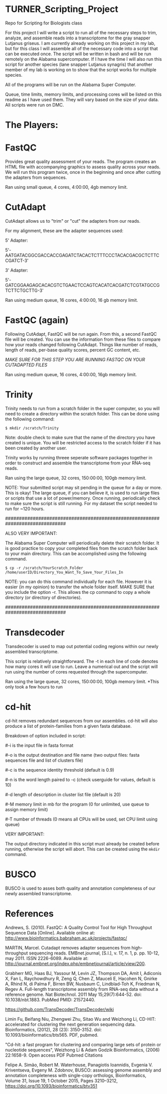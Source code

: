 # TURNER_Scripting_Project
Repo for Scripting for Biologists class

For this project I will write a script to run all of the necessary steps to trim, analyze, and assemble reads into a transcriptome for the gray snapper Lutjanus griseus. I am currently already working on this project in my lab, but for this class I will assemble all of the necessary code into a script that can be executed once. The script will be written in bash and will be run remotely on the Alabama supercomputer. If I have the time I will also run this script for another species (lane snapper Lutjanus synagris) that another member of my lab is working on to show that the script works for multiple species. 

All of the programs will be run on the Alabama Super Computer.

Queue, time limits, memory limits, and processing cores will be listed on this readme as I have used them. They will vary based on the size of your data.
All scripts were run on DMC. 


# The Players: 

# FastQC

Provides great quality assessment of your reads. The program creates an HTML file with accompanying graphics to assess quality across your reads. We will run this program twice, once in the beginning and once after cutting the adapters from sequences. 

Ran using small queue, 4 cores, 4:00:00, 4gb memory limit. 


# CutAdapt

CutAdapt allows us to "trim" or "cut" the adapters from our reads. 

For my alignment, these are the adapter sequences used:

5' Adapter:

5'-AATGATACGGCGACCACCGAGATCTACACTCTTTCCCTACACGACGCTCTTCCGATCT-3'

3' Adapter:

5'-GATCGGAAGAGCACACGTCTGAACTCCAGTCACATCACGATCTCGTATGCCGTCTTCTGCTTG-3'

Ran using medium queue, 16 cores, 4:00:00, 16 gb memory limit. 


# FastQC (again)

Following CutAdapt, FastQC will be run again. From this, a second FastQC file will be created. You can use the information from these files to compare how your reads changed following CutAdapt. Things like number of reads, length of reads, per-base quality scores, percent GC content, etc. 

*MAKE SURE FOR THIS STEP YOU ARE RUNNING FASTQC ON YOUR CUTADAPTED FILES* 

Ran using medium queue, 16 cores, 4:00:00, 16gb memory limit. 

# Trinity

Trinity needs to run from a scratch folder in the super computer, so you will need to create a directory within the scratch folder. This can be done using the following command:
    
    $ mkdir /scratch/Trinity
    
Note: double check to make sure that the name of the directory you have created is unique. You will be restricted access to the scratch folder if it has been created by another user. 

Trinity works by running threee seperate software packages together in order to construct and assemble the transcriptome from your RNA-seq reads. 

Ran using the large queue, 32 cores, 150:00:00, 100gb memory limit. 

NOTE: Your submitted script may sit pending in the queue for a day or more. This is okay! The large queue, if you can believe it, is used to run large files or scripts that use a lot of power/memory. Once running, periodically check to make sure the script is still running. For my dataset the script needed to run for ~120 hours. 

##############################################################################

ALSO VERY IMPORTANT: 

The Alabama Super Computer will periodically delete their scratch folder. It is good practice to copy your completed files from the scratch folder back to your main directory. This can be accomplished using the following command. 

    $ cp -r /scratch/YourScratch_Folder /home/userID/Directory_You_Want_To_Save_Your_Files_In
    
NOTE: you can do this command individually for each file. However it is easier (in my opinion) to transfer the whole folder itself. MAKE SURE that you include the option -r. This allows the cp command to copy a whole directory (or directory of directories).     

##############################################################################

# Transdecoder

Transdecoder is used to map out potential coding regions within our newly assembled transcriptome. 

This script is relatively straightforward. The -t in each line of code denotes how many cores it will use to run. Leave a numerical out and the script will run using the number of cores requested through the supercomputer. 


Ran using the large queue, 32 cores, 150:00:00, 100gb memory limit. 
*This only took a few hours to run

# cd-hit 

cd-hit removes redundant sequences from our assemblies. cd-hit will also produce a list of protein-families from a given fasta database.

Breakdown of option included in script:

#-i is the input file in fasta format

#-o is the output destination and file name (two output files: fasta sequences file and list of clusters file)

#-c is the sequence identity threshold (default is 0.9)

#-n is the word length paired to -c (check userguide for values, default is 10)

#-d length of description in cluster list file (default is 20)

#-M memory limit in mb for the program (0 for unlimited, use queue to assign memory limit)

#-T number of threads (0 means all CPUs will be used, set CPU limit using queue)

VERY IMPORTANT:

The output directory indicated in this script must already be created before running, otherwise the script will abort. This can be created using the ``mkdir`` command.

# BUSCO

BUSCO is used to asses both quality and annotation completeness of our newly assembled transcriptome. 










# References

Andrews, S. (2010). FastQC:  A Quality Control Tool for High Throughput Sequence Data [Online]. Available online at: http://www.bioinformatics.babraham.ac.uk/projects/fastqc/

MARTIN, Marcel. Cutadapt removes adapter sequences from high-throughput sequencing reads. EMBnet.journal, [S.l.], v. 17, n. 1, p. pp. 10-12, may 2011. ISSN 2226-6089. Available at: <http://journal.embnet.org/index.php/embnetjournal/article/view/200>.

Grabherr MG, Haas BJ, Yassour M, Levin JZ, Thompson DA, Amit I, Adiconis X, Fan L, Raychowdhury R, Zeng Q, Chen Z, Mauceli E, Hacohen N, Gnirke A, Rhind N, di Palma F, Birren BW, Nusbaum C, Lindblad-Toh K, Friedman N, Regev A. Full-length transcriptome assembly from RNA-seq data without a reference genome. Nat Biotechnol. 2011 May 15;29(7):644-52. doi: 10.1038/nbt.1883. PubMed PMID: 21572440.

https://github.com/TransDecoder/TransDecoder/wiki

Limin Fu, Beifang Niu, Zhengwei Zhu, Sitao Wu and Weizhong Li, CD-HIT: accelerated for clustering the next generation sequencing data. Bioinformatics, (2012), 28 (23): 3150-3152. doi: 10.1093/bioinformatics/bts565. PDF, pubmed. 
 
 "Cd-hit: a fast program for clustering and comparing large sets of protein or nucleotide sequences", Weizhong Li & Adam Godzik Bioinformatics, (2006) 22:1658-9. Open access PDF Pubmed Citations
 
Felipe A. Simão, Robert M. Waterhouse, Panagiotis Ioannidis, Evgenia V. Kriventseva, Evgeny M. Zdobnov, BUSCO: assessing genome assembly and annotation completeness with single-copy orthologs, Bioinformatics, Volume 31, Issue 19, 1 October 2015, Pages 3210–3212, https://doi.org/10.1093/bioinformatics/btv351
